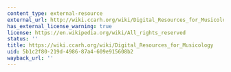 ```yaml
---
content_type: external-resource
external_url: http://wiki.ccarh.org/wiki/Digital_Resources_for_Musicology
has_external_license_warning: true
license: https://en.wikipedia.org/wiki/All_rights_reserved
status: ''
title: https://wiki.ccarh.org/wiki/Digital_Resources_for_Musicology
uid: 5b1c2f80-219d-4986-87a4-609e915608b2
wayback_url: ''
---
```

